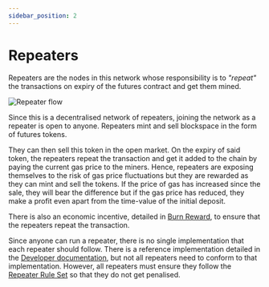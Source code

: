 ```yaml
---
sidebar_position: 2
---
```


# Repeaters 

Repeaters are the nodes in this network whose responsibility is to _"repeat"_ the transactions on expiry of the futures contract and get them mined.

![Repeater flow](/img/repeater_flow.png)

Since this is a decentralised network of repeaters, joining the network as a repeater is open to anyone. Repeaters mint and sell blockspace in the form of futures tokens.

They can then sell this token in the open market. On the expiry of said token, the repeaters repeat the transaction and get it added to the chain by paying the current gas price to the miners. Hence, repeaters are exposing themselves to the risk of gas price fluctuations but they are rewarded as they can mint and sell the tokens. If the price of gas has increased since the sale, they will bear the difference but if the gas price has reduced, they make a profit even apart from the time-value of the initial deposit.

There is also an economic incentive, detailed in [Burn Reward](../protocol-tokenomics/burn-reward.md), to ensure that the repeaters repeat the transaction.

Since anyone can run a repeater, there is no single implementation that each repeater should follow. There is a reference implementation detailed in the [Developer documentation](../../dev/repeaters/reference-impl), but not all repeaters need to conform to that implementation. However, all repeaters must ensure they follow the [Repeater Rule Set](../../dev/repeaters/rule-set) so that they do not get penalised.
